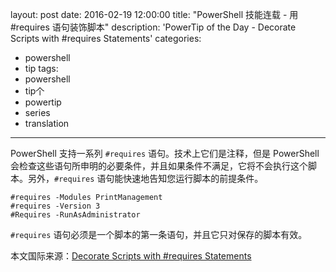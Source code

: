 layout: post
date: 2016-02-19 12:00:00
title: "PowerShell 技能连载 - 用 #requires 语句装饰脚本"
description: 'PowerTip of the Day - Decorate Scripts with #requires Statements'
categories:
- powershell
- tip
tags:
- powershell
- tip个
- powertip
- series
- translation
---
PowerShell 支持一系列 `#requires` 语句。技术上它们是注释，但是 PowerShell 会检查这些语句所申明的必要条件，并且如果条件不满足，它将不会执行这个脚本。另外，`#requires` 语句能快速地告知您运行脚本的前提条件。

    #requires -Modules PrintManagement
    #requires -Version 3
    #Requires -RunAsAdministrator
    

`#requires` 语句必须是一个脚本的第一条语句，并且它只对保存的脚本有效。

<!--more-->
本文国际来源：[Decorate Scripts with #requires Statements](http://powershell.com/cs/blogs/tips/archive/2016/02/19/decorate-scripts-with-requires-statements.aspx)
